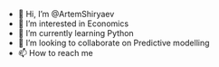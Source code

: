 - 👋 Hi, I’m @ArtemShiryaev
- 👀 I’m interested in Economics
- 🌱 I’m currently learning Python
- 💞️ I’m looking to collaborate on Predictive modelling
- 📫 How to reach me 

<!---
ArtemShiryaev/ArtemShiryaev is a ✨ special ✨ repository because its `README.md` (this file) appears on your GitHub profile.
You can click the Preview link to take a look at your changes.
--->
